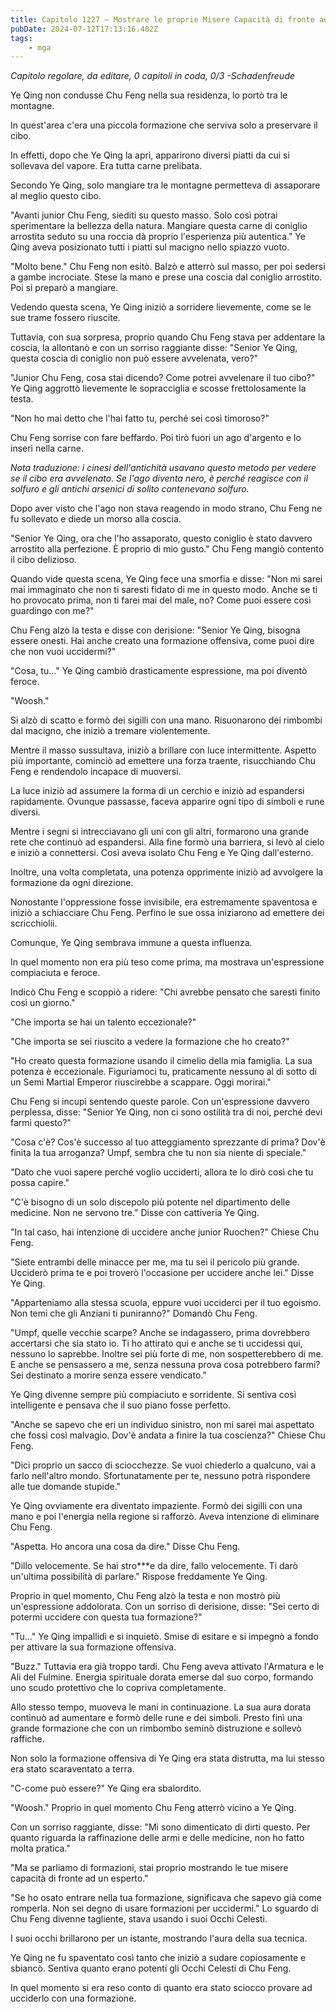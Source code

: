 ```yaml
---
title: Capitolo 1227 – Mostrare le proprie Misere Capacità di fronte ad un Esperto
pubDate: 2024-07-12T17:13:16.482Z
tags:
    - mga
---
```



<em>Capitolo regolare,
da editare,
0 capitoli in coda, 0/3
-Schadenfreude</em>


Ye Qing non condusse Chu Feng nella sua residenza, lo portò tra le montagne.


In quest'area c'era una piccola formazione che serviva solo a preservare il cibo.


In effetti, dopo che Ye Qing la aprì, apparirono diversi piatti da cui si sollevava del vapore. Era tutta carne prelibata.


Secondo Ye Qing, solo mangiare tra le montagne permetteva di assaporare al meglio questo cibo.


"Avanti junior Chu Feng, siediti su questo masso. Solo così potrai sperimentare la bellezza della natura. Mangiare questa carne di coniglio arrostita seduto su una roccia dà proprio l'esperienza più autentica." Ye Qing aveva posizionato tutti i piatti sul macigno nello spiazzo vuoto.


"Molto bene." Chu Feng non esitò. Balzò e atterrò sul masso, per poi sedersi a gambe incrociate. Stese la mano e prese una coscia dal coniglio arrostito. Poi si preparò a mangiare.


Vedendo questa scena, Ye Qing iniziò a sorridere lievemente, come se le sue trame fossero riuscite.


Tuttavia, con sua sorpresa, proprio quando Chu Feng stava per addentare la coscia, la allontanò e con un sorriso raggiante disse: "Senior Ye Qing, questa coscia di coniglio non può essere avvelenata, vero?"


"Junior Chu Feng, cosa stai dicendo? Come potrei avvelenare il tuo cibo?" Ye Qing aggrottò lievemente le sopracciglia e scosse frettolosamente la testa.


"Non ho mai detto che l'hai fatto tu, perché sei così timoroso?"


Chu Feng sorrise con fare beffardo. Poi tirò fuori un ago d'argento e lo inserì nella carne.


<em>Nota traduzione: i cinesi dell'antichità usavano questo metodo per vedere se il cibo era avvelenato. Se l'ago diventa nero, è perché reagisce con il solfuro e gli antichi arsenici di solito contenevano solfuro.</em>


Dopo aver visto che l'ago non stava reagendo in modo strano, Chu Feng ne fu sollevato e diede un morso alla coscia.


"Senior Ye Qing, ora che l'ho assaporato, questo coniglio è stato davvero arrostito alla perfezione. È proprio di mio gusto." Chu Feng mangiò contento il cibo delizioso.


Quando vide questa scena, Ye Qing fece una smorfia e disse: "Non mi sarei mai immaginato che non ti saresti fidato di me in questo modo. Anche se ti ho provocato prima, non ti farei mai del male, no? Come puoi essere così guardingo con me?"


Chu Feng alzò la testa e disse con derisione: "Senior Ye Qing, bisogna essere onesti. Hai anche creato una formazione offensiva, come puoi dire che non vuoi uccidermi?"


"Cosa, tu..." Ye Qing cambiò drasticamente espressione, ma poi diventò feroce.


"Woosh."


Si alzò di scatto e formò dei sigilli con una mano. Risuonarono dei rimbombi dal macigno, che iniziò a tremare violentemente.


Mentre il masso sussultava, iniziò a brillare con luce intermittente. Aspetto più importante, cominciò ad emettere una forza traente, risucchiando Chu Feng e rendendolo incapace di muoversi.


La luce iniziò ad assumere la forma di un cerchio e iniziò ad espandersi rapidamente. Ovunque passasse, faceva apparire ogni tipo di simboli e rune diversi.


Mentre i segni si intrecciavano gli uni con gli altri, formarono una grande rete che continuò ad espandersi. Alla fine formò una barriera, si levò al cielo e iniziò a connettersi. Così aveva isolato Chu Feng e Ye Qing dall'esterno.


Inoltre, una volta completata, una potenza opprimente iniziò ad avvolgere la formazione da ogni direzione.


Nonostante l'oppressione fosse invisibile, era estremamente spaventosa e iniziò a schiacciare Chu Feng. Perfino le sue ossa iniziarono ad emettere dei scricchiolii.


Comunque, Ye Qing sembrava immune a questa influenza.


In quel momento non era più teso come prima, ma mostrava un'espressione compiaciuta e feroce.


Indicò Chu Feng e scoppiò a ridere: "Chi avrebbe pensato che saresti finito così un giorno."


"Che importa se hai un talento eccezionale?"


"Che importa se sei riuscito a vedere la formazione che ho creato?"


"Ho creato questa formazione usando il cimelio della mia famiglia. La sua potenza è eccezionale. Figuriamoci tu, praticamente nessuno al di sotto di un Semi Martial Emperor riuscirebbe a scappare. Oggi morirai."


Chu Feng si incupì sentendo queste parole. Con un'espressione davvero perplessa, disse: "Senior Ye Qing, non ci sono ostilità tra di noi, perché devi farmi questo?"


"Cosa c'è? Cos'è successo al tuo atteggiamento sprezzante di prima? Dov'è finita la tua arroganza? Umpf, sembra che tu non sia niente di speciale."


"Dato che vuoi sapere perché voglio ucciderti, allora te lo dirò così che tu possa capire."


"C'è bisogno di un solo discepolo più potente nel dipartimento delle medicine. Non ne servono tre." Disse con cattiveria Ye Qing.


"In tal caso, hai intenzione di uccidere anche junior Ruochen?" Chiese Chu Feng.


"Siete entrambi delle minacce per me, ma tu sei il pericolo più grande. Ucciderò prima te e poi troverò l'occasione per uccidere anche lei." Disse Ye Qing.


"Apparteniamo alla stessa scuola, eppure vuoi ucciderci per il tuo egoismo. Non temi che gli Anziani ti puniranno?" Domandò Chu Feng.


"Umpf, quelle vecchie scarpe? Anche se indagassero, prima dovrebbero accertarsi che sia stato io. Ti ho attirato qui e anche se ti uccidessi qui, nessuno lo saprebbe. Inoltre sei più forte di me, non sospetterebbero di me. E anche se pensassero a me, senza nessuna prova cosa potrebbero farmi? Sei destinato a morire senza essere vendicato."


Ye Qing divenne sempre più compiaciuto e sorridente. Si sentiva così intelligente e pensava che il suo piano fosse perfetto.


"Anche se sapevo che eri un individuo sinistro, non mi sarei mai aspettato che fossi così malvagio. Dov'è andata a finire la tua coscienza?" Chiese Chu Feng.


"Dici proprio un sacco di sciocchezze. Se vuoi chiederlo a qualcuno, vai a farlo nell'altro mondo. Sfortunatamente per te, nessuno potrà rispondere alle tue domande stupide."


Ye Qing ovviamente era diventato impaziente. Formò dei sigilli con una mano e poi l'energia nella regione si rafforzò. Aveva intenzione di eliminare Chu Feng.


"Aspetta. Ho ancora una cosa da dire." Disse Chu Feng.


"Dillo velocemente. Se hai stro***e da dire, fallo velocemente. Ti darò un'ultima possibilità di parlare." Rispose freddamente Ye Qing.


Proprio in quel momento, Chu Feng alzò la testa e non mostrò più un'espressione addolorata. Con un sorriso di derisione, disse: "Sei certo di potermi uccidere con questa tua formazione?"


"Tu..." Ye Qing impallidì e si inquietò. Smise di esitare e si impegnò a fondo per attivare la sua formazione offensiva.


"Buzz." Tuttavia era già troppo tardi. Chu Feng aveva attivato l'Armatura e le Ali del Fulmine. Energia spirituale dorata emerse dal suo corpo, formando uno scudo protettivo che lo copriva completamente.


Allo stesso tempo, muoveva le mani in continuazione. La sua aura dorata continuò ad aumentare e formò delle rune e dei simboli. Presto finì una grande formazione che con un rimbombo seminò distruzione e sollevò raffiche.


Non solo la formazione offensiva di Ye Qing era stata distrutta, ma lui stesso era stato scaraventato a terra.


"C-come può essere?" Ye Qing era sbalordito.


"Woosh." Proprio in quel momento Chu Feng atterrò vicino a Ye Qing.


Con un sorriso raggiante, disse: "Mi sono dimenticato di dirti questo. Per quanto riguarda la raffinazione delle armi e delle medicine, non ho fatto molta pratica."


"Ma se parliamo di formazioni, stai proprio mostrando le tue misere capacità di fronte ad un esperto."


"Se ho osato entrare nella tua formazione, significava che sapevo già come romperla. Non sei degno di usare formazioni per uccidermi." Lo sguardo di Chu Feng divenne tagliente, stava usando i suoi Occhi Celesti.


I suoi occhi brillarono per un istante, mostrando l'aura della sua tecnica.


Ye Qing ne fu spaventato così tanto che iniziò a sudare copiosamente e sbiancò. Sentiva quanto erano potenti gli Occhi Celesti di Chu Feng.


In quel momento si era reso conto di quanto era stato sciocco provare ad ucciderlo con una formazione.
                                


                                



